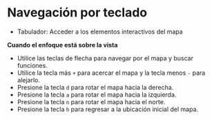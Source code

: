 <script setup>
import AccesibilidadTeclado from "./../.vitepress/components/accesibilidad/teclado.vue";
</script>

# Navegación por teclado

- Tabulador: Acceder a los elementos interactivos del mapa

**Cuando el enfoque está sobre la vista**

- Utilice las teclas de flecha para navegar por el mapa y buscar funciones.
- Utilice la tecla más `+` para acercar el mapa y la tecla menos `-` para alejarlo.
- Presione la tecla `d` para rotar el mapa hacia la derecha.
- Presione la tecla `a` para rotar el mapa hacia la izquierda.
- Presione la tecla `n` para rotar el mapa hacia el norte.
- Presione la tecla `h` para regresar a la ubicación inicial del mapa.
<!-- - Para obtener detalles sobre su área actual, presione la tecla `i`. -->

<!-- **Para abrir los globos de información de los elementos visibles**

- Presiones la tecla numerica del `1` al `7` para acceder a los elementos visibles
- Si en el área visible hay 8 elementos o más:
  - Use la tecla 9 para
    para listar asignar una tecla a más resultados -->

<br />

<AccesibilidadTeclado />

<!-- <<< @/.vitepress/components/accesibilidad/teclado.vue -->
